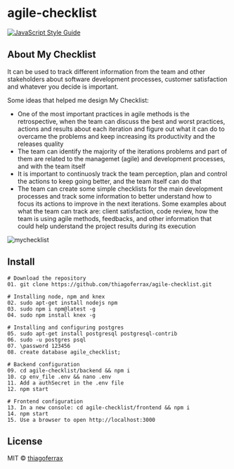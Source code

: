 # agile-checklist
> 

[![JavaScript Style Guide](https://img.shields.io/badge/code_style-standard-brightgreen.svg)](https://standardjs.com)

## About My Checklist

It can be used to track different information from the team and other stakeholders about software development processes, customer satisfaction and whatever you decide is important.

Some ideas that helped me design My Checklist:
<ul>
  <li>One of the most important practices in agile methods is the retrospective, when the team can discuss the best and worst practices, actions and results about each iteration and figure out what it can do to overcame the problems and keep increasing its productivity and the releases quality</li>
  <li>The team can identify the majority of the iterations problems and part of them are related to the managemet (agile) and development processes, and with the team itself</li>
  <li>It is important to continuosly track the team perception, plan and control the actions to keep going better, and the team itself can do that</li>
  <li>The team can create some simple checklists for the main development processes and track some information to better understand how to focus its actions to improve in the next iterations. Some examples about what the team can track are: client satisfaction, code review, how the team is using agile methods, feedbacks, and other information that could help understand the project results during its execution</li>
</ul>

![mychecklist](https://user-images.githubusercontent.com/43149895/53651330-30b2ee00-3c25-11e9-8155-d419fb1d3a29.gif)

>

## Install

```
# Download the repository
01. git clone https://github.com/thiagoferrax/agile-checklist.git

# Installing node, npm and knex
02. sudo apt-get install nodejs npm
03. sudo npm i npm@latest -g
04. sudo npm install knex -g

# Installing and configuring postgres
05. sudo apt-get install postgresql postgresql-contrib
06. sudo -u postgres psql
07. \password 123456
08. create database agile_checklist;

# Backend configuration
09. cd agile-checklist/backend && npm i
10. cp env_file .env && nano .env
11. Add a authSecret in the .env file
12. npm start

# Frontend configuration
13. In a new console: cd agile-checklist/frontend && npm i
14. npm start
15. Use a browser to open http://localhost:3000
```
## License

MIT © [thiagoferrax](https://github.com/thiagoferrax)
